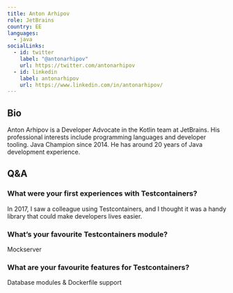 ```yaml
---
title: Anton Arhipov
role: JetBrains
country: EE
languages:
  - java
socialLinks:
  - id: twitter
    label: "@antonarhipov"
    url: https://twitter.com/antonarhipov
  - id: linkedin
    label: antonarhipov
    url: https://www.linkedin.com/in/antonarhipov/
---
```

## Bio
Anton Arhipov is a Developer Advocate in the Kotlin team at JetBrains. His professional interests include programming languages and developer tooling. Java Champion since 2014. He has around 20 years of Java development experience.

## Q&A
### What were your first experiences with Testcontainers?
In 2017, I saw a colleague using Testcontainers, and I thought it was a handy library that could make developers lives easier.

### What’s your favourite Testcontainers module?
Mockserver

### What are your favourite features for Testcontainers?
Database modules & Dockerfile support